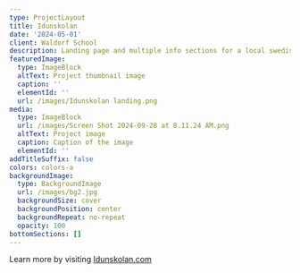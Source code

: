 ```yaml
---
type: ProjectLayout
title: Idunskolan
date: '2024-05-01'
client: Waldorf School
description: Landing page and multiple info sections for a local swedish waldorf school
featuredImage:
  type: ImageBlock
  altText: Project thumbnail image
  caption: ''
  elementId: ''
  url: /images/Idunskolan landing.png
media:
  type: ImageBlock
  url: /images/Screen Shot 2024-09-28 at 8.11.24 AM.png
  altText: Project image
  caption: Caption of the image
  elementId: ''
addTitleSuffix: false
colors: colors-a
backgroundImage:
  type: BackgroundImage
  url: /images/bg2.jpg
  backgroundSize: cover
  backgroundPosition: center
  backgroundRepeat: no-repeat
  opacity: 100
bottomSections: []
---
```

Learn more by visiting [Idunskolan.com](https://idunskolan.com/)
